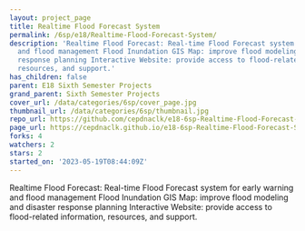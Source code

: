 ```yaml
---
layout: project_page
title: Realtime Flood Forecast System
permalink: /6sp/e18/Realtime-Flood-Forecast-System/
description: 'Realtime Flood Forecast: Real-time Flood Forecast system for early warning
  and flood management Flood Inundation GIS Map: improve flood modeling and disaster
  response planning Interactive Website: provide access to flood-related information,
  resources, and support.'
has_children: false
parent: E18 Sixth Semester Projects
grand_parent: Sixth Semester Projects
cover_url: /data/categories/6sp/cover_page.jpg
thumbnail_url: /data/categories/6sp/thumbnail.jpg
repo_url: https://github.com/cepdnaclk/e18-6sp-Realtime-Flood-Forecast-System
page_url: https://cepdnaclk.github.io/e18-6sp-Realtime-Flood-Forecast-System
forks: 4
watchers: 2
stars: 2
started_on: '2023-05-19T08:44:09Z'
---
```


Realtime Flood Forecast: Real-time Flood Forecast system for early warning and flood management Flood Inundation GIS Map: improve flood modeling and disaster response planning Interactive Website: provide access to flood-related information, resources, and support.
